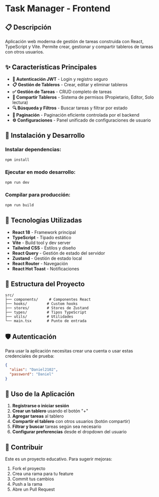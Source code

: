 # Task Manager - Frontend

## 📋 Descripción

Aplicación web moderna de gestión de tareas construida con React, TypeScript y Vite. Permite crear, gestionar y compartir tableros de tareas con otros usuarios.

## ✨ Características Principales

- **🔐 Autenticación JWT** - Login y registro seguro
- **📋 Gestión de Tableros** - Crear, editar y eliminar tableros
- **✅ Gestión de Tareas** - CRUD completo de tareas
- **👥 Compartir Tableros** - Sistema de permisos (Propietario, Editor, Solo lectura)
- **🔍 Búsqueda y Filtros** - Buscar tareas y filtrar por estado
- **📄 Paginación** - Paginación eficiente controlada por el backend
- **⚙️ Configuraciones** - Panel unificado de configuraciones de usuario

## 🚀 Instalación y Desarrollo

### Instalar dependencias:
```bash
npm install
```

### Ejecutar en modo desarrollo:
```bash
npm run dev
```

### Compilar para producción:
```bash
npm run build
```

## 🔧 Tecnologías Utilizadas

- **React 18** - Framework principal
- **TypeScript** - Tipado estático
- **Vite** - Build tool y dev server
- **Tailwind CSS** - Estilos y diseño
- **React Query** - Gestión de estado del servidor
- **Zustand** - Gestión de estado local
- **React Router** - Navegación
- **React Hot Toast** - Notificaciones

## 📁 Estructura del Proyecto

```
src/
├── components/     # Componentes React
├── hooks/         # Custom hooks
├── stores/        # Stores de Zustand
├── types/         # Tipos TypeScript
├── utils/         # Utilidades
└── main.tsx       # Punto de entrada
```

## 🛡️ Autenticación

Para usar la aplicación necesitas crear una cuenta o usar estas credenciales de prueba:

```json
{
  "alias": "Daniel2102",
  "password": "Daniel"
}
```

## 🎯 Uso de la Aplicación

1. **Registrarse o iniciar sesión**
2. **Crear un tablero** usando el botón "+"
3. **Agregar tareas** al tablero  
4. **Compartir el tablero** con otros usuarios (botón compartir)
5. **Filtrar y buscar** tareas según sea necesario
6. **Configurar preferencias** desde el dropdown del usuario

## 🤝 Contribuir

Este es un proyecto educativo. Para sugerir mejoras:

1. Fork el proyecto
2. Crea una rama para tu feature
3. Commit tus cambios
4. Push a la rama
5. Abre un Pull Request
